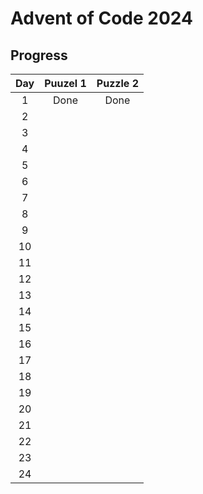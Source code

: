# Advent of Code 2024

## Progress

| Day | Puuzel 1 | Puzzle 2 |
|:---:|:--------:|:--------:|
|  1  | Done     | Done     |
|  2  |          |          |
|  3  |          |          |
|  4  |          |          |
|  5  |          |          |
|  6  |          |          |
|  7  |          |          |
|  8  |          |          |
|  9  |          |          |
|  10 |          |          |
|  11 |          |          |
|  12 |          |          |
|  13 |          |          |
|  14 |          |          |
|  15 |          |          |
|  16 |          |          |
|  17 |          |          |
|  18 |          |          |
|  19 |          |          |
|  20 |          |          |
|  21 |          |          |
|  22 |          |          |
|  23 |          |          |
|  24 |          |          |

